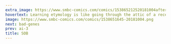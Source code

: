 ```yaml
---
extra_image: https://www.smbc-comics.com/comics/153865212520181004after.png
hovertext: Learning etymology is like going through the attic of a recently dead uncle, who seemed mostly domesticated, but who spent his life having x-rated adventures.
image: https://www.smbc-comics.com/comics/1538651645-20181004.png
next: bad-genes
prev: ai-3
title: SOB
---
```

